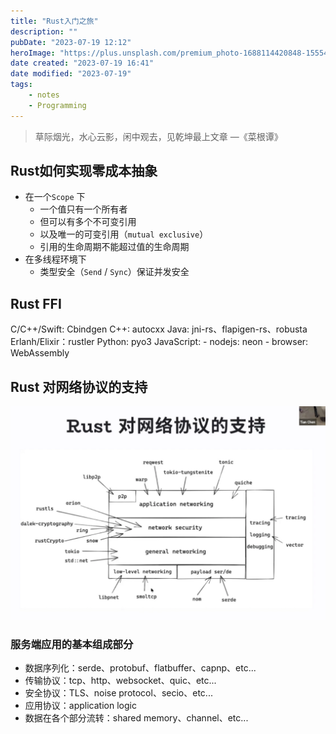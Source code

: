 ```yaml
---
title: "Rust入门之旅"
description: ""
pubDate: "2023-07-19 12:12"
heroImage: "https://plus.unsplash.com/premium_photo-1688114420848-1555448e8fa8?crop=entropy&cs=tinysrgb&fit=max&fm=jpg&ixid=MnwxfDB8MXxyYW5kb218MHx8fHx8fHx8MTY4OTc1NTk2Ng&ixlib=rb-4.0.3&q=80&w=1200"
date created: "2023-07-19 16:41"
date modified: "2023-07-19"
tags:
    - notes
    - Programming
---
```


>草际烟光，水心云影，闲中观去，见乾坤最上文章 —《菜根谭》


## Rust如何实现零成本抽象

- 在一个`Scope` 下
    - 一个值只有一个所有者
    - 但可以有多个不可变引用
    - 以及唯一的可变引用（`mutual exclusive`）
    - 引用的生命周期不能超过值的生命周期
- 在多线程环境下
    - 类型安全（`Send` / `Sync`）保证并发安全

## Rust FFI

C/C++/Swift: Cbindgen
C++: autocxx
Java: jni-rs、flapigen-rs、robusta
Erlanh/Elixir：rustler
Python: pyo3
JavaScript: 
    - nodejs: neon
    - browser: WebAssembly

## Rust 对网络协议的支持

![image.png](https://raw.githubusercontent.com/fw6/assets/main/toy_docs/20230719164743.png)


### 服务端应用的基本组成部分
- 数据序列化：serde、protobuf、flatbuffer、capnp、etc...
- 传输协议：tcp、http、websocket、quic、etc...
- 安全协议：TLS、noise protocol、secio、etc...
- 应用协议：application logic
- 数据在各个部分流转：shared memory、channel、etc...

